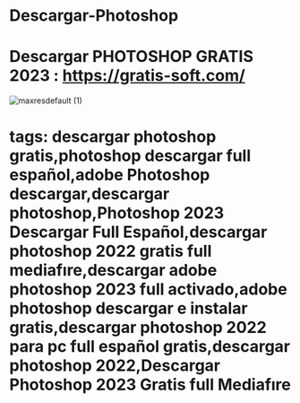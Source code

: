 # Descargar-Photoshop
# Descargar PHOTOSHOP GRATIS 2023 : https://gratis-soft.com/

![maxresdefault (1)](https://github.com/markindhouse/photoshop-crack/assets/141520541/d198254e-d525-4f4e-80e5-db9f55eb1e8d)

# tags: descargar photoshop gratis,photoshop descargar full español,adobe Photoshop descargar,descargar photoshop,Photoshop 2023 Descargar Full Español,descargar photoshop 2022 gratis full mediafıre,descargar adobe photoshop 2023 full activado,adobe photoshop descargar e instalar gratis,descargar photoshop 2022 para pc full español gratis,descargar photoshop 2022,Descargar Photoshop 2023 Gratis full Mediafıre
